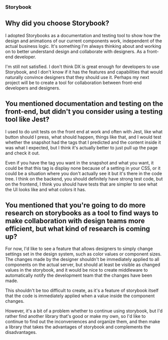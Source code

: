 ### Storybook

## Why did you choose Storybook?

I adopted Storybooks as a documentation and testing tool to show how the design and animations of our current components work, independent of the actual business logic. It's something I'm always thinking about and working on to better understand design and collaborate with designers. As a front-end developer.

I'm still not satisfied. I don't think DX is great enough for developers to use Storybook, and I don't know if it has the features and capabilities that would naturally convince designers that they should use it. Perhaps my next project will be to create a tool for collaboration between front-end developers and designers.

## You mentioned documentation and testing on the front-end, but didn't you consider using a testing tool like Jest?

I used to do unit tests on the front end at work and often with Jest, like what button should I press, what should happen, things like that, and I would test whether the snapshot had the tags that I predicted and the content inside it was what I expected, but I think it's actually better to just pull up the page and check it out.

Even if you have the tag you want in the snapshot and what you want, it could be that this tag is display none because of a setting in your CSS, or it could be a situation where you don't actually see it but it's there in the code tree. I think on the backend, you should definitely have strong test code, but on the frontend, I think you should have tests that are simpler to see what the UI looks like and what colors it has.

## You mentioned that you're going to do more research on storybooks as a tool to find ways to make collaboration with design teams more efficient, but what kind of research is coming up?

For now, I'd like to see a feature that allows designers to simply change settings set in the design system, such as color values or component sizes. The changes made by the designer shouldn't be immediately applied to all components on the actual server, but should at least be visible as changed values in the storybook, and it would be nice to create middleware to automatically notify the development team that the changes have been made.

This shouldn't be too difficult to create, as it's a feature of storybook itself that the code is immediately applied when a value inside the component changes.

However, it's a bit of a problem whether to continue using storybook, but I'd rather find another library that's good or make my own, so I'd like to continue to find out the inconveniences and organize them, and then make a library that takes the advantages of storybook and complements the disadvantages.
